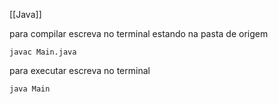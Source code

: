 [[Java]]

para compilar escreva no terminal estando na pasta de origem

```
javac Main.java
```

para executar escreva no terminal
```
java Main
```